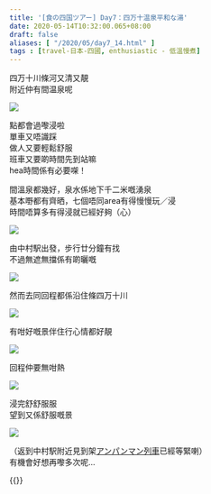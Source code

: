 ```yaml
---
title: '[食の四国ツアー] Day7：四万十温泉平和な湯'
date: 2020-05-14T10:32:00.065+08:00
draft: false
aliases: [ "/2020/05/day7_14.html" ]
tags : [travel-日本-四國, enthusiastic - 低溫慢煮]
---
```


四万十川條河又清又靚  
附近仲有間温泉呢

![](/images/shikoku7i.jpg)  

點都會過嚟浸啦  
單車又唔識踩  
做人又要輕鬆舒服  
班車又要啲時間先到站嘛  
hea時間係有必要㗎！
 

間溫泉都幾好，泉水係地下千二米嘅湧泉  
基本嘢都有齊晒，七個唔同area有得慢慢玩／浸  
時間唔算多有得浸就已經好夠（心）

![](/images/shikoku7i1.jpg)  

由中村駅出發，步行廿分鐘有找  
不過無遮無擋係有啲曬嘅

![](/images/shikoku7i2.jpg)  

然而去同回程都係沿住條四万十川  

![](/images/shikoku7i3.jpg)  

有咁好嘅景伴住行心情都好靚

![](/images/shikoku7i4.jpg)  

回程仲要無咁熱

![](/images/shikoku7i5.jpg)  

浸完舒舒服服  
望到又係舒服嘅景

![](/images/shikoku7i6.jpg)  

（返到中村駅附近見到架[アンパンマン列車](https://hidie.net/shikoku7k/)已經等緊喇）  
有機會好想再嚟多次呢...

  
{{<shikoku>}}
